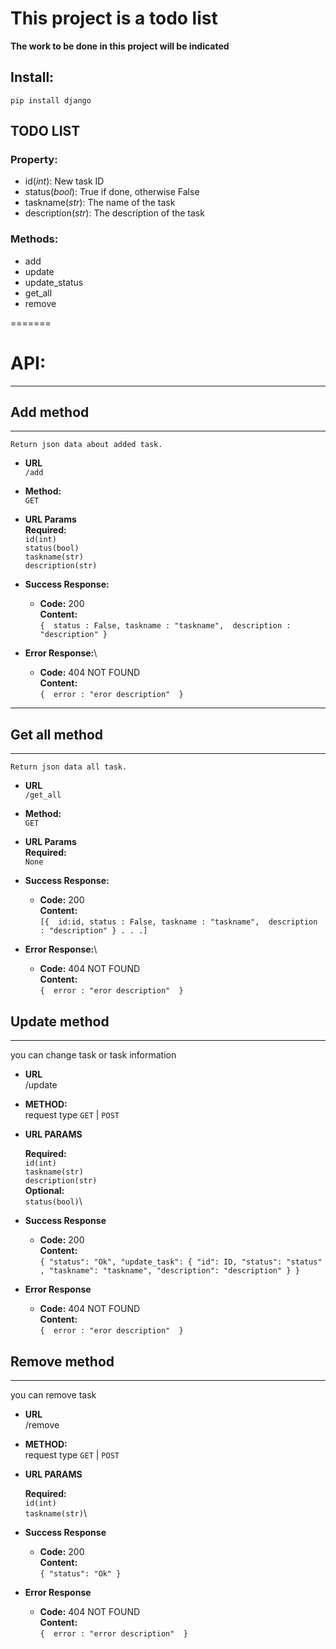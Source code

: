 # This project is a todo list

**The work to be done in this project will be indicated**

## **Install:**

`pip install django`

## TODO LIST
### Property:
- id(*int*): New task ID
- status(*bool*): True if done, otherwise False
- taskname(*str*): The name of the task
- description(*str*): The description of the task

### Methods:
- add
- update
- update_status
- get_all
- remove


=======
# API:
----
## **Add method**
----
	Return json data about added task.

- **URL**\
	`/add`

- **Method:**\
  `GET`

- **URL Params**\
  **Required:**\
  `id(int)`\
  `status(bool)`\
  `taskname(str)`\
  `description(str)` 

- **Success Response:**

  - **Code:** 200\
    **Content:**\
           `{ 
              status : False,
              taskname : "taskname", 
              description : "description"
            }`
 
- **Error Response:**\

  - **Code:** 404 NOT FOUND\
    **Content:**\
           `{ 
              error : "eror description" 
            }`
----
## **Get all method**
----
	Return json data all task.

- **URL**\
	`/get_all`

- **Method:**\
  `GET`

- **URL Params**\
  **Required:**\
  `None`

- **Success Response:**

  - **Code:** 200\
    **Content:**\
           `[{ 
              id:id,
              status : False,
              taskname : "taskname", 
              description : "description"
            }
            . . .]`
 
- **Error Response:**\

  - **Code:** 404 NOT FOUND\
    **Content:**\
           `{ 
              error : "eror description" 
            }`

## **Update method**
----
  you can change task or task information 

* **URL**\
  /update

* **METHOD:**\
  request type
  `GET` | `POST`

* **URL PARAMS**

  **Required:**\
  `id(int)`\
  `taskname(str)`\
  `description(str)`\
  **Optional:**\
  `status(bool)`\

* **Success Response**

  * **Code:** 200 \
    **Content:**\
     `{
				"status": "Ok",
				"update_task":
                        {
                          "id": ID,
                          "status": "status" ,
                          "taskname": "taskname",
                          "description": "description"
                        }
			}`

* **Error Response**

  * **Code:** 404 NOT FOUND\
    **Content:**\
           `{ 
              error : "eror description" 
            }`



## **Remove method**
----
  you can remove task 

* **URL**\
  /remove

* **METHOD:**\
  request type
  `GET` | `POST`

* **URL PARAMS**

  **Required:**\
  `id(int)`\
  `taskname(str)`\


* **Success Response**

  * **Code:** 200 \
    **Content:**\
     `{
				"status": "Ok"
			}`

* **Error Response**

  * **Code:** 404 NOT FOUND\
    **Content:**\
           `{ 
              error : "error description" 
            }`
